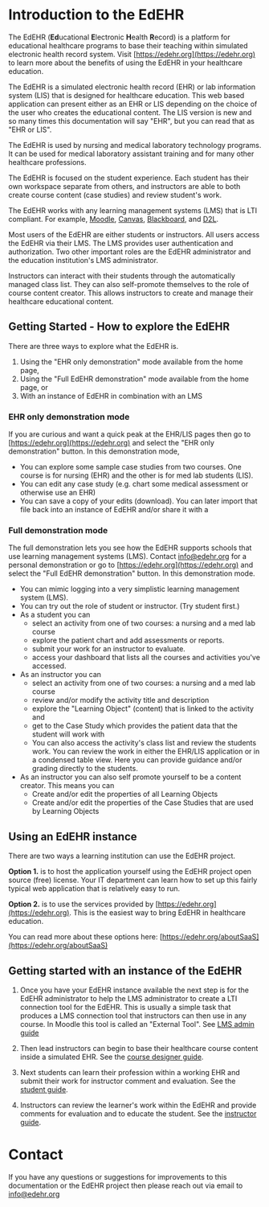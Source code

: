 # Introduction to the EdEHR
The EdEHR (**Ed**ucational **E**lectronic **H**ealth **R**ecord) is a platform for educational healthcare programs to base their teaching within simulated electronic health record system.  Visit [https://edehr.org](https://edehr.org) to learn more about the benefits of using the EdEHR in your healthcare education.


The EdEHR is a simulated electronic health record (EHR) or lab information system (LIS) that is designed for healthcare education. This web based application can present either as an EHR or LIS depending on the choice of the user who creates the educational content.  The LIS version is new and so many times this documentation will say "EHR", but you can read that as "EHR or LIS". 

The EdEHR is used by nursing and medical laboratory technology programs. It can be used for medical laboratory assistant training and for many other healthcare professions. 

The EdEHR is focused on the student experience. Each student has their own workspace separate from others, and instructors are able to both create course content (case studies) and review student's work.

The EdEHR works with any learning management systems (LMS) that is LTI compliant.  For example, 
[Moodle](https://moodle.org/),
[Canvas](https://www.canvaslms.com/),
[Blackboard](https://www.blackboard.com), and
[D2L](https://www.d2l.com/).

Most users of the EdEHR are either students or instructors. All users access the EdEHR via their LMS. The LMS provides user authentication and authorization. Two other important roles are the EdEHR administrator and the education institution's LMS administrator.

Instructors can interact with their students through the automatically managed class list. They can also self-promote themselves to the role of course content creator. This allows instructors to create and manage their healthcare educational content.

## Getting Started - How to explore the EdEHR

There are three ways to explore what the EdEHR is.
1. Using the "EHR only demonstration" mode available from the home page,
2. Using the "Full EdEHR demonstration" mode available from the home page, or
3. With an instance of EdEHR in combination with an LMS

### EHR only demonstration mode

If you are curious and want a quick peak at the EHR/LIS pages then go to [https://edehr.org](https://edehr.org) and select the "EHR only demonstration" button.  In this demonstration mode,
- You can explore some sample case studies from two courses. One course is for nursing (EHR) and the other is for med lab students (LIS).
- You can edit any case study (e.g. chart some medical assessment or otherwise use an EHR)
- You can save a copy of your edits (download). You can later import that file back into an instance of EdEHR and/or share it with a

### Full demonstration mode

The full demonstration lets you see how the EdEHR supports schools that use learning management systems (LMS).  Contact
[info@edehr.org](mailto:info@edehr.org) for a personal demonstration or go to [https://edehr.org](https://edehr.org) and select the "Full EdEHR demonstration" button.  In this demonstration mode.
- You can mimic logging into a very simplistic learning management system (LMS).
- You can try out the role of student or instructor. (Try student first.)
- As a student you can 
  - select an activity from one of two courses: a nursing and a med lab course
  - explore the patient chart and add assessments or reports.
  - submit your work for an instructor to evaluate.
  - access your dashboard that lists all the courses and activities you've accessed.
- As an instructor you can
  - select an activity from one of two courses: a nursing and a med lab course
  - review and/or modify the activity title and description
  - explore the "Learning Object" (content) that is linked to the activity and 
  - get to the Case Study which provides the patient data that the student will work with
  - You can also access the activity's class list and review the students work. You can review the work in either the EHR/LIS application or in a condensed table view. Here you can provide guidance and/or grading directly to the students. 
- As an instructor you can also self promote yourself to be a content creator. This means you can
  - Create and/or edit the properties of all Learning Objects
  - Create and/or edit the properties of the Case Studies that are used by Learning Objects

## Using an EdEHR instance

There are two ways a learning institution can use the EdEHR project. 

**Option 1.** is to host the application yourself using the EdEHR project open source (free) license. Your IT department can learn how to set up this fairly typical web application that is relatively easy to run. 

**Option 2.** is to use the services provided by [https://edehr.org](https://edehr.org). This is the easiest way to bring EdEHR in healthcare education.

You can read more about these options here: [https://edehr.org/aboutSaaS](https://edehr.org/aboutSaaS)

## Getting started with an instance of the EdEHR 

1. Once you have your EdEHR instance available the next step is for the EdEHR administrator to help the LMS administrator to create a LTI connection tool for the EdEHR.  This is usually a simple task that produces a LMS connection tool that instructors can then use in any course. In Moodle this tool is called an "External Tool".  See [LMS admin guide](/lms-admin)

2. Then lead instructors can begin to base their healthcare course content inside a simulated EHR.  See the [course designer guide](/course-designer/).

3. Next students can learn their profession within a working EHR and submit their work for instructor comment and evaluation. See the [student guide](/student/).

4. Instructors can review the learner's work within the EdEHR and provide comments for evaluation and to educate the student. See the [instructor guide](/instructor/).

# Contact

If you have any questions or suggestions for improvements to this documentation or the EdEHR project then please reach out via email to
[info@edehr.org](mailto:info@edehr.org) 
